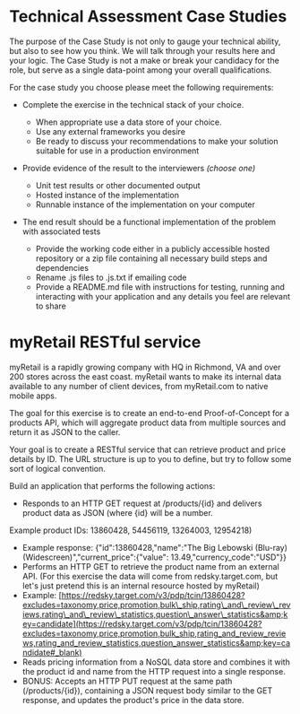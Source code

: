 # Technical Assessment Case Studies

The purpose of the Case Study is not only to gauge your technical ability, but also to see how you think. We will talk through your results here and your logic. The Case Study is not a make or break your candidacy for the role, but serve as a single data-point among your overall qualifications.

For the case study you choose please meet the following requirements:

- Complete the exercise in the technical stack of your choice.
  - When appropriate use a data store of your choice.
  - Use any external frameworks you desire
  - Be ready to discuss your recommendations to make your solution suitable for use in a production environment

- Provide evidence of the result to the interviewers _(choose one)_
  - Unit test results or other documented output
  - Hosted instance of the implementation
  - Runnable instance of the implementation on your computer

- The end result should be a functional implementation of the problem with associated tests
  - Provide the working code either in a publicly accessible hosted repository or a zip file containing all necessary build steps and dependencies
  - Rename .js files to .js.txt if emailing code
  - Provide a README.md file with instructions for testing, running and interacting with your application and any details you feel are relevant to share

# myRetail RESTful service

myRetail is a rapidly growing company with HQ in Richmond, VA and over 200 stores across the east coast. myRetail wants to make its internal data available to any number of client devices, from myRetail.com to native mobile apps.

The goal for this exercise is to create an end-to-end Proof-of-Concept for a products API, which will aggregate product data from multiple sources and return it as JSON to the caller.

Your goal is to create a RESTful service that can retrieve product and price details by ID. The URL structure is up to you to define, but try to follow some sort of logical convention.

Build an application that performs the following actions:

- Responds to an HTTP GET request at /products/{id} and delivers product data as JSON (where {id} will be a number.

Example product IDs: 13860428, 54456119, 13264003, 12954218)

- Example response: {&quot;id&quot;:13860428,&quot;name&quot;:&quot;The Big Lebowski (Blu-ray) (Widescreen)&quot;,&quot;current\_price&quot;:{&quot;value&quot;: 13.49,&quot;currency\_code&quot;:&quot;USD&quot;}}
- Performs an HTTP GET to retrieve the product name from an external API. (For this exercise the data will come from redsky.target.com, but let&#39;s just pretend this is an internal resource hosted by myRetail) 
- Example: [https://redsky.target.com/v3/pdp/tcin/13860428?excludes=taxonomy,price,promotion,bulk\_ship,rating\_and\_review\_reviews,rating\_and\_review\_statistics,question\_answer\_statistics&amp;key=candidate](https://redsky.target.com/v3/pdp/tcin/13860428?excludes=taxonomy,price,promotion,bulk_ship,rating_and_review_reviews,rating_and_review_statistics,question_answer_statistics&amp;key=candidate#_blank)
- Reads pricing information from a NoSQL data store and combines it with the product id and name from the HTTP request into a single response. 
- BONUS: Accepts an HTTP PUT request at the same path (/products/{id}), containing a JSON request body similar to the GET response, and updates the product&#39;s price in the data store. 
